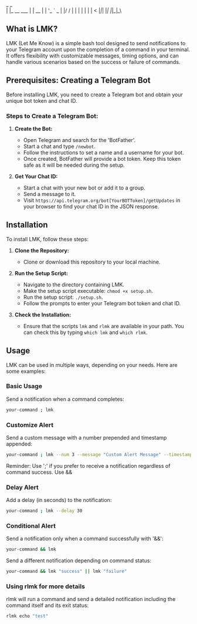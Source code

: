  _           _    
 | |_ __ ___ | | __
 | | '_ ` _ \| |/ /
 | | | | | | |   < 
 |_|_| |_| |_|_|\_\

## What is LMK?
LMK (Let Me Know) is a simple bash tool designed to send notifications to your Telegram account upon the completion of a command in your terminal. It offers flexibility with customizable messages, timing options, and can handle various scenarios based on the success or failure of commands.

## Prerequisites: Creating a Telegram Bot
Before installing LMK, you need to create a Telegram bot and obtain your unique bot token and chat ID.

### Steps to Create a Telegram Bot:
1. **Create the Bot:**
   - Open Telegram and search for the 'BotFather'.
   - Start a chat and type `/newbot`.
   - Follow the instructions to set a name and a username for your bot.
   - Once created, BotFather will provide a bot token. Keep this token safe as it will be needed during the setup.

2. **Get Your Chat ID:**
   - Start a chat with your new bot or add it to a group.
   - Send a message to it.
   - Visit `https://api.telegram.org/bot[YourBOTToken]/getUpdates` in your browser to find your chat ID in the JSON response.

## Installation
To install LMK, follow these steps:

1. **Clone the Repository:**
   - Clone or download this repository to your local machine.

2. **Run the Setup Script:**
   - Navigate to the directory containing LMK.
   - Make the setup script executable: `chmod +x setup.sh`.
   - Run the setup script: `./setup.sh`.
   - Follow the prompts to enter your Telegram bot token and chat ID.

3. **Check the Installation:**
   - Ensure that the scripts `lmk` and `rlmk` are available in your path. You can check this by typing `which lmk` and `which rlmk`.

## Usage
LMK can be used in multiple ways, depending on your needs. Here are some examples:

### Basic Usage
Send a notification when a command completes:
```bash
your-command ; lmk
```

### Customize Alert
Send a custom message with a number prepended and timestamp appended:
```bash
your-command ; lmk --num 3 --message "Custom Alert Message" --timestamp
```
Reminder: Use ';' if you prefer to receive a notification regardless of command success. Use && 

### Delay Alert
Add a delay (in seconds) to the notification:
```bash
your-command ; lmk --delay 30
```

### Conditional Alert
Send a notification only when a command successfully with '&&':
```bash
your-command && lmk
```
Send a different notification depending on command status:
```bash
your-command && lmk "success" || lmk "failure"
```

### Using rlmk for more details
rlmk will run a command and send a detailed notification including the command itself and its exit status:
```bash
rlmk echo "test"
```

